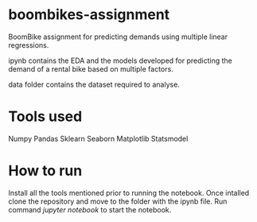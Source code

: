 # boombikes-assignment

BoomBike assignment for predicting demands using multiple linear regressions.

ipynb contains the EDA and the models developed for predicting the demand of a rental bike based on multiple factors.

data folder contains the dataset required to analyse.

# Tools used
Numpy
Pandas
Sklearn
Seaborn
Matplotlib
Statsmodel

# How to run
Install all the tools mentioned prior to running the notebook.
Once intalled clone the repository and move to the folder with the ipynb file. 
Run command _jupyter notebook_ to start the notebook.
